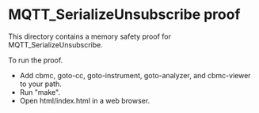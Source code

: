 MQTT_SerializeUnsubscribe proof
==============

This directory contains a memory safety proof for MQTT_SerializeUnsubscribe.

To run the proof.
* Add cbmc, goto-cc, goto-instrument, goto-analyzer, and cbmc-viewer
  to your path.
* Run "make".
* Open html/index.html in a web browser.
